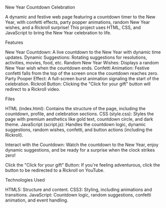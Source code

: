 New Year Countdown Celebration

A dynamic and festive web page featuring a countdown timer to the New Year, with confetti effects, party popper animations, random New Year wishes, and a Rickroll surprise! This project uses HTML, CSS, and JavaScript to bring the New Year celebration to life.

Features

New Year Countdown: A live countdown to the New Year with dynamic time updates.
Dynamic Suggestions: Rotating suggestions for resolutions, activities, movies, food, etc.
Random New Year Wishes: Displays a random New Year wish when the countdown ends.
Confetti Animation: Festive confetti falls from the top of the screen once the countdown reaches zero.
Party Pooper Effect: A full-screen burst animation signaling the start of the celebration.
Rickroll Button: Clicking the "Click for your gift" button will redirect to a Rickroll video.

Files

HTML (index.html): Contains the structure of the page, including the countdown, profile, and celebration sections.
CSS (style.css): Styles the page with premium aesthetics like gold text, countdown circle, and dark theme.
JavaScript (script.js): Handles the countdown logic, dynamic suggestions, random wishes, confetti, and button actions (including the Rickroll).

Interact with the Countdown:
Watch the countdown to the New Year, enjoy dynamic suggestions, and be ready for a surprise when the clock strikes zero!

Click the "Click for your gift" Button:
If you're feeling adventurous, click the button to be redirected to a Rickroll on YouTube.

Technologies Used

HTML5: Structure and content.
CSS3: Styling, including animations and transitions.
JavaScript: Countdown logic, random suggestions, confetti animation, and event handling.